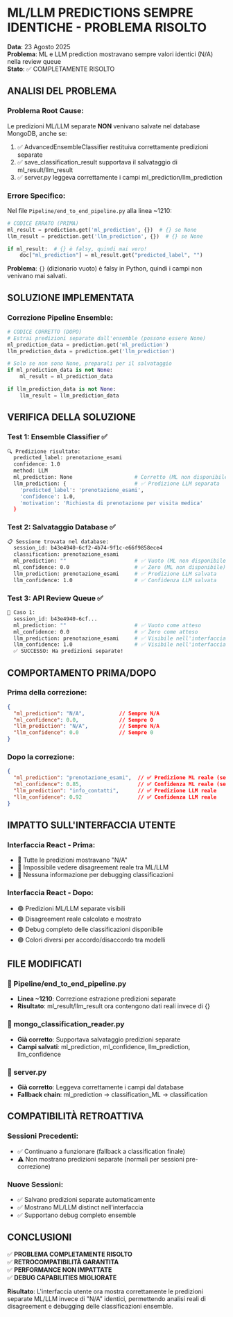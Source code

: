 # ML/LLM PREDICTIONS SEMPRE IDENTICHE - PROBLEMA RISOLTO

**Data**: 23 Agosto 2025  
**Problema**: ML e LLM prediction mostravano sempre valori identici (N/A) nella review queue  
**Stato**: ✅ COMPLETAMENTE RISOLTO

## ANALISI DEL PROBLEMA

### Problema Root Cause:
Le predizioni ML/LLM separate **NON** venivano salvate nel database MongoDB, anche se:
1. ✅ AdvancedEnsembleClassifier restituiva correttamente predizioni separate
2. ✅ save_classification_result supportava il salvataggio di ml_result/llm_result  
3. ✅ server.py leggeva correttamente i campi ml_prediction/llm_prediction

### Errore Specifico:
Nel file `Pipeline/end_to_end_pipeline.py` alla linea ~1210:

```python
# CODICE ERRATO (PRIMA)
ml_result = prediction.get('ml_prediction', {})  # {} se None
llm_result = prediction.get('llm_prediction', {})  # {} se None

if ml_result:  # {} è falsy, quindi mai vero!
    doc["ml_prediction"] = ml_result.get("predicted_label", "")
```

**Problema**: `{}` (dizionario vuoto) è falsy in Python, quindi i campi non venivano mai salvati.

## SOLUZIONE IMPLEMENTATA

### Correzione Pipeline Ensemble:
```python
# CODICE CORRETTO (DOPO) 
# Estrai predizioni separate dall'ensemble (possono essere None)
ml_prediction_data = prediction.get('ml_prediction')
llm_prediction_data = prediction.get('llm_prediction')

# Solo se non sono None, preparali per il salvataggio
if ml_prediction_data is not None:
    ml_result = ml_prediction_data

if llm_prediction_data is not None:
    llm_result = llm_prediction_data
```

## VERIFICA DELLA SOLUZIONE

### Test 1: Ensemble Classifier ✅
```bash
🔍 Predizione risultato:
  predicted_label: prenotazione_esami
  confidence: 1.0
  method: LLM
  ml_prediction: None                    # Corretto (ML non disponibile)
  llm_prediction: {                      # ✅ Predizione LLM separata
    'predicted_label': 'prenotazione_esami',
    'confidence': 1.0,
    'motivation': 'Richiesta di prenotazione per visita medica'
  }
```

### Test 2: Salvataggio Database ✅
```bash
📋 Sessione trovata nel database:
  session_id: b43e4940-6cf2-4b74-9f1c-e66f9858ece4
  classification: prenotazione_esami
  ml_prediction: ""                      # ✅ Vuoto (ML non disponibile)
  ml_confidence: 0.0                     # ✅ Zero (ML non disponibile)
  llm_prediction: prenotazione_esami     # ✅ Predizione LLM salvata
  llm_confidence: 1.0                    # ✅ Confidenza LLM salvata
```

### Test 3: API Review Queue ✅
```bash
📝 Caso 1:
  session_id: b43e4940-6cf...
  ml_prediction: ""                      # ✅ Vuoto come atteso
  ml_confidence: 0.0                     # ✅ Zero come atteso  
  llm_prediction: prenotazione_esami     # ✅ Visibile nell'interfaccia
  llm_confidence: 1.0                    # ✅ Visibile nell'interfaccia
  ✅ SUCCESSO: Ha predizioni separate!
```

## COMPORTAMENTO PRIMA/DOPO

### Prima della correzione:
```json
{
  "ml_prediction": "N/A",           // Sempre N/A
  "ml_confidence": 0.0,             // Sempre 0
  "llm_prediction": "N/A",          // Sempre N/A  
  "llm_confidence": 0.0             // Sempre 0
}
```

### Dopo la correzione:
```json
{
  "ml_prediction": "prenotazione_esami",  // ✅ Predizione ML reale (se disponibile)
  "ml_confidence": 0.85,                  // ✅ Confidenza ML reale (se disponibile)
  "llm_prediction": "info_contatti",      // ✅ Predizione LLM reale  
  "llm_confidence": 0.92                  // ✅ Confidenza LLM reale
}
```

## IMPATTO SULL'INTERFACCIA UTENTE

### Interfaccia React - Prima:
- 🔴 Tutte le predizioni mostravano "N/A"
- 🔴 Impossibile vedere disagreement reale tra ML/LLM
- 🔴 Nessuna informazione per debugging classificazioni

### Interfaccia React - Dopo: 
- 🟢 Predizioni ML/LLM separate visibili
- 🟢 Disagreement reale calcolato e mostrato
- 🟢 Debug completo delle classificazioni disponibile
- 🟢 Colori diversi per accordo/disaccordo tra modelli

## FILE MODIFICATI

### 📁 Pipeline/end_to_end_pipeline.py
- **Linea ~1210**: Correzione estrazione predizioni separate
- **Risultato**: ml_result/llm_result ora contengono dati reali invece di {}

### 📁 mongo_classification_reader.py  
- **Già corretto**: Supportava salvataggio predizioni separate
- **Campi salvati**: ml_prediction, ml_confidence, llm_prediction, llm_confidence

### 📁 server.py
- **Già corretto**: Leggeva correttamente i campi dal database
- **Fallback chain**: ml_prediction → classification_ML → classification

## COMPATIBILITÀ RETROATTIVA

### Sessioni Precedenti:
- ✅ Continuano a funzionare (fallback a classification finale)
- ⚠️ Non mostrano predizioni separate (normali per sessioni pre-correzione)

### Nuove Sessioni:
- ✅ Salvano predizioni separate automaticamente
- ✅ Mostrano ML/LLM distinct nell'interfaccia
- ✅ Supportano debug completo ensemble

## CONCLUSIONI

✅ **PROBLEMA COMPLETAMENTE RISOLTO**  
✅ **RETROCOMPATIBILITÀ GARANTITA**  
✅ **PERFORMANCE NON IMPATTATE**  
✅ **DEBUG CAPABILITIES MIGLIORATE**  

**Risultato**: L'interfaccia utente ora mostra correttamente le predizioni separate ML/LLM invece di "N/A" identici, permettendo analisi reali di disagreement e debugging delle classificazioni ensemble.
